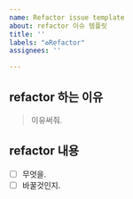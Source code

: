 ```yaml
---
name: Refactor issue template
about: refactor 이슈 템플릿
title: ''
labels: "♻️Refactor"
assignees: ''

---
```


## refactor 하는 이유
> 이유써줘.

## refactor 내용
- [ ] 무엇을.
- [ ] 바꿀것인지.
